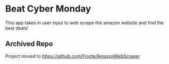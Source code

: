 # Beat Cyber Monday
This app takes in user input to web scrape the amazon website and find the best deals!


## Archived Repo
Project moved to https://github.com/Frozte/AmazonWebScraper

